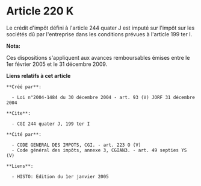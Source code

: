 # Article 220 K

Le crédit d'impôt défini à l'article 244 quater J est imputé sur l'impôt sur les sociétés dû par l'entreprise dans les
conditions prévues à l'article 199 ter I.

**Nota:**

Ces dispositions s'appliquent aux avances remboursables émises entre le 1er février 2005 et le 31 décembre 2009.

**Liens relatifs à cet article**

	**Créé par**:

	  - Loi n°2004-1484 du 30 décembre 2004 - art. 93 (V) JORF 31 décembre 2004

	**Cite**:

	  - CGI 244 quater J, 199 ter I

	**Cité par**:

	  - CODE GENERAL DES IMPOTS, CGI. - art. 223 O (V)
	  - Code général des impôts, annexe 3, CGIAN3. - art. 49 septies YS (V)

	**Liens**:

	  - HISTO: Edition du 1er janvier 2005
